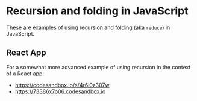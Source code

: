 # Recursion and folding in JavaScript

These are examples of using recursion and folding (aka `reduce`) in JavaScript.

## React App

For a somewhat more advanced example of using recursion in the context of a React app: 
- https://codesandbox.io/s/4r6l0z307w
- https://73386x7o06.codesandbox.io
